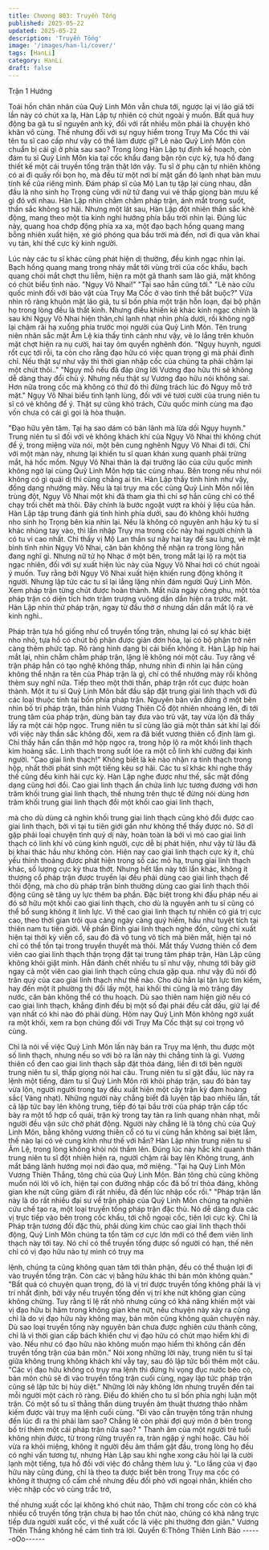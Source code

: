 ```yaml
---
title: Chương 803: Truyền Tống
published: 2025-05-22
updated: 2025-05-22
description: 'Truyền Tống'
image: '/images/han-li/cover/'
tags: [HanLi]
category: HanLi
draft: false
---
```


Trận 1 Hướng

Toái hồn chân nhân của Quỷ Linh Môn vẫn chưa tới, ngược lại vị
lão giả tới lần này có chút xa lạ, Hàn Lập tự nhiên có chút ngoài ý
muốn.
Bất quá huy động ba gã tu sĩ nguyên anh kỳ, đối với rất nhiều
môn phái là chuyện khó khăn vô cùng. Thế nhưng đối với sự
nguy hiểm trong Trụy Ma Cốc thì vài tên tu sĩ cao cấp như vậy có
thể làm được gì? Lẽ nào Quỷ Linh Môn còn chuẩn bị cái gì ở phía
sau sao?
Trong lòng Hàn Lập tự định kế hoạch, còn đám tu sĩ Quỷ Linh
Môn kia tại cốc khẩu đang bận rộn cực kỳ, tựa hồ đang thiết kế
một cái truyền tống trận thật lớn vậy.
Tu sĩ ở phụ cận tự nhiên không có ai đi quấy rối bọn họ, mà đều
từ một nơi bí mật gần đó lạnh nhạt bàn mưu tính kế của riêng
mình.
Đám pháp sĩ của Mộ Lan tụ tập lại cùng nhau, dẫn đầu là nho
sinh họ Trọng cùng với nữ tử đang vui vẻ thấp giọng bàn mưu kế
gì đó với nhau.
Hàn Lập nhìn chằm chằm pháp trận, ánh mắt trong suốt, thần sắc
không sợ hãi.
Nhưng một lát sau, Hàn Lập đột nhiên thần sắc khẽ động, mang
theo một tia kinh nghi hướng phía bầu trời nhìn lại.
Đúng lúc này, quang hoa chớp động phía xa xa, một đạo bạch
hồng quang mang bỗng nhiên xuất hiện, xé gió phóng qua bầu
trời mà đến, nơi đi qua vân khai vụ tán, khí thế cực kỳ kinh người.

Lúc này các tu sĩ khác cũng phát hiện dị thường, đều kinh ngạc
nhìn lại.
Bạch hồng quang mang trong nháy mắt tới vùng trời của cốc
khẩu, bạch quang chói mắt chợt thu liễm, hiện ra một gã thanh
sam lão giả, mặt không có chút biểu tình nào.
"Ngụy Vô Nhai!"
"Tại sao hắn cũng tới."
"Lẽ nào cửu quốc minh đối với bảo vật của Trụy Ma Cốc ở vào
tình thế bắt buộc?"
Vừa nhìn rõ ràng khuôn mặt lão giả, tu sĩ bốn phía một trận hỗn
loạn, đại bộ phận họ trong lòng đều là thất kinh. Nhưng điều khiến
kẻ khác kinh ngạc chính là sau khi Ngụy Vô Nhai hiện thân,chỉ
lạnh nhạt nhìn phía dưới, rồi không ngờ lại chậm rãi hạ xuống
phía trước mọi người của Quỷ Linh Môn.
Tên trung niên nhân sắc mặt Âm Lệ kia thấy tình cảnh như vậy,
vẻ lo lắng trên khuôn mặt chợt hiện ra nụ cười, hai tay ôm quyền
nghênh đón.
"Ngụy huynh, ngươi rốt cục tới rồi, ta còn cho rằng đạo hữu có
việc quan trọng gì mà phải đình chỉ. Nếu thật sự như vậy thì thời
gian nhập cốc của chúng ta phải chậm lại một chút thôi.."
"Ngụy mỗ nếu đã đáp ứng lời Vương đạo hữu thì sẽ không dễ
dàng thay đổi chủ ý. Nhưng nếu thật sự Vương đạo hữu nói
không sai. Hơn nữa trong cốc mà không có thứ đó thì đừng trách
lúc đó Ngụy mỗ trở mặt."
Ngụy Vô Nhai biểu tình lạnh lùng, đối với vẻ tươi cười của trung
niên tu sĩ có vẻ không để ý.
Thật sự cũng khó trách, Cửu quốc minh cùng ma đạo vốn chưa
có cái gì gọi là hòa thuận.

"Đạo hữu yên tâm. Tại hạ sao dám có bản lãnh mà lừa dối Ngụy
huynh." Trung niên tu sĩ đối với vẻ không khách khí của Ngụy Vô
Nhai thì không chút để ý, trong miệng vừa nói, một bên cung
nghênh Ngụy Vô Nhai đi tới.
Chỉ với một màn này, nhưng lại khiến tu sĩ quan khán xung quanh
phải trừng mắt, há hốc mồm.
Ngụy Vô Nhai thân là đại trưởng lão của cửu quốc minh không
ngờ lại cùng Quỷ Linh Môn hợp tác cùng nhau. Bên trong nếu
như nói không có gì quái dị thì cũng chẳng ai tin.
Hàn Lập thấy tình hình như vậy, đồng dạng nhướng mày. Nếu là
tại trụy ma cốc cùng Quỷ Linh Môn nổi lên trùng đột, Ngụy Vô
Nhai một khi đã tham gia thì chỉ sợ hắn cũng chỉ có thể chạy trối
chết mà thôi. Đây chính là bước ngoặt vượt ra khỏi ý liệu của
hắn.
Hàn Lập tập trung đánh giá tình hình phía dưới, sau đó không
khỏi hướng nho sinh họ Trọng bên kia nhìn lại.
Nếu là không có nguyên anh hậu kỳ tu sĩ khác nhúng tay vào, thì
lần nhập Trụy ma trong cốc này hai người chính là có tu vi cao
nhất.
Chỉ thấy vị Mộ Lan thần sư này hai tay để sau lưng, vẻ mặt bình
tĩnh nhìn Ngụy Vô Nhai, căn bản không thể nhận ra trong lòng
hắn đang nghĩ gì. Nhưng nữ tử họ Nhạc ở một bên, trong mắt lại
lộ ra một tia ngạc nhiên, đối với sự xuất hiện lúc này của Ngụy Vô
Nhai hơi có chút ngoài ý muốn.
Tuy rằng bởi Ngụy Vô Nhai xuất hiện khiến rung động không ít
người. Nhưng lập tức các tu sĩ lại lẳng lặng nhìn đám người Quỷ
Linh Môn. Xem pháp trận từng chút được hoàn thành.
Mất nửa ngày công phu, một tòa pháp trận có diện tích hơn trăm
trượng vuông dần dần hiện ra trước mặt.
Hàn Lập nhìn thử pháp trận, ngay từ đầu thờ ơ nhưng dần dần
mắt lộ ra vẻ kinh nghi..

Pháp trận tựa hồ giống như cổ truyền tống trận, nhưng lại có sự
khác biệt nho nhỏ, tựa hồ có chút bộ phận được giản đơn hóa, lại
có bộ phận trở nên càng thêm phức tạp. Rõ ràng hình dạng bị cải
biến không ít.
Hàn Lập híp hai mắt lại, nhìn chằm chằm pháp trận, lặng lẽ không
nói một câu.
Tuy rằng về trận pháp hắn có tạo nghệ không thấp, nhưng nhìn đi
nhìn lại hắn cũng không thể nhận ra tên của Pháp trận là gì, chỉ
có thể nhướng mày rồi không thèm suy nghĩ nữa.
Tiếp theo một thời thần, pháp trận rốt cục được hoàn thành. Một ít
tu sĩ Quỷ Linh Môn bắt đầu sắp đặt trung giai linh thạch với đủ
các loại thuộc tính tại bốn phía pháp trận.
Nguyên bản vẫn đứng ở một bên nhìn bố trí pháp trận, thân hình
Vương Thiên Cổ đột nhiên nhoáng lên, đi tới trung tâm của pháp
trận, dùng bàn tay đưa vào trũ vật, tay vừa lộn đã thấy lấy ra một
cái hộp ngọc.
Trung niên tu sĩ cùng lão giả một thân sát khí lại đối với việc này
thần sắc không đổi, xem ra đã biết vương thiên cổ định làm gì.
Chỉ thấy hắn cẩn thận mở hộp ngọc ra, trong hộp lộ ra một khối
linh thạch kim hoàng sắc.
Linh thạch trong suốt lóe ra một cỗ linh khí cường đại kinh người.
"Cao giai linh thạch!" Không biết là kẻ nào nhận ra tinh thạch
trong hộp, nhất thời phát sinh một tiếng kêu sợ hãi.
Các tu sĩ khác khi nghe thấy thế cũng đều kinh hãi cực kỳ.
Hàn Lập nghe được như thế, sắc mặt đồng dạng cũng hơi đổi.
Cao giai linh thạch ẩn chứa linh lực tương đương với hơn trăm
khối trung giai linh thạch, thế nhưng trên thực tế đừng nói dùng
hơn trăm khối trung giai linh thạch đổi một khối cao giai linh thạch,

mà cho dù dùng cả nghìn khối trung giai linh thạch cũng khó đổi
được cao giai linh thạch, bởi vì tại tu tiên giới gần như không thể
thấy được nó.
Sở dĩ gặp phải loại chuyện tình quỷ dị này, hoàn toàn là bởi vì mỏ
cao giai linh thạch có linh khí vô cùng kinh người, cực dễ bị phát
hiện, như vậy từ lâu đã bị khai thác hầu như không còn. Hiện nay
cao giai linh thạch cực kỳ ít, chủ yếu thỉnh thoảng được phát hiện
trong số các mỏ hạ, trung giai linh thạch khác, số lượng cực kỳ
thưa thớt.
Nhưng hết lần này tới lần khác, không ít thượng cổ pháp trận
được truyền lại đều phải dùng cao giai linh thạch để thôi động, mà
cho dù pháp trận bình thường dùng cao giai linh thạch thôi động
cũng sẽ tăng uy lực thêm ba phần. Đặc biệt trong khi đấu pháp
nếu ai đó sở hữu một khối cao giai linh thạch, cho dù là nguyên
anh tu sĩ cũng có thể bổ sung không ít linh lực. Vì thế cao giai linh
thạch tự nhiên có giá trị cực cao, theo thời gian trôi qua càng
ngày càng quý hiếm, hầu như tuyệt tích tại thiên nam tu tiên giới.
Về phần Đỉnh giai linh thạch nghe đồn, cũng chỉ xuất hiện tại thời
kỳ viễn cổ, sau đó đã vô tung vô tích mà biên mất, hiện tại nó chỉ
có thể tồn tại trong truyền thuyết mà thôi.
Mắt thấy Vương thiên cổ đem viên cao giai linh thạch thận trọng
đặt tại trung tâm pháp trận, Hàn Lập cũng không khỏi giật mình.
Hắn đánh chết nhiều tu sĩ như vậy, nhưng tới bây giờ ngay cả
một viên cao giai linh thạch cũng chưa gặp qua. như vậy đủ nói
độ trân quý của cao giai linh thạch như thế nào.
Cho dù hắn lại tận lực tìm kiếm, hay đến một ít phường thị đổi lấy
một, hai khối thì cũng là mò trăng đáy nước, căn bản không thể
có thu hoạch.
Dù sao thiên nam hiện giờ nếu có cao giai linh thạch, khẳng định
đều bị một số đại phái đều cất dấu, giữ lại để vạn nhất có khi nào
đó phải dùng.
Hôm nay Quỷ Linh Môn không ngờ xuất ra một khối, xem ra bọn
chúng đối với Trụy Ma Cốc thật sự coi trọng vô cùng.

Chỉ là nói về việc Quỷ Linh Môn lần này bán ra Trụy ma lệnh, thu
được một số linh thạch, nhưng nếu so với bỏ ra lần này thì chẳng
tính là gì.
Vương thiên cổ đen cao giai linh thạch sắp đặt thỏa đáng, liền đi
tới bên người trung niên tu sĩ, thấp giọng nói hai câu.
Trung niên tu sĩ gật đầu, lúc này ra lệnh một tiếng, đám tu sĩ Quỷ
Linh Môn rời khỏi pháp trận, sau đó bàn tay vừa lộn, người người
trong tay đều xuất hiện một cây trận kỳ đạm hoàng sắc( Vàng
nhạt). Những người này chẳng biết đã luyện tập bao nhiêu lần, tất
cả lập tức bay lên không trung, tiếp đó tại bầu trời của pháp trận
cấp tốc bày ra một tổ hợp cổ quái, trận kỳ trong tay tản ra linh
quang nhàn nhạt, mỗi người đều vận sức chờ phát động.
Người này chẳng lẽ là tông chủ của Quỷ Linh Môn, bằng không
vương thiên cổ có tu vi cùng hắn không sai biệt lắm, thế nào lại
có vẻ cung kính như thế với hắn?
Hàn Lập nhìn trung niên tu sĩ Âm Lệ, trong lòng không khỏi nói
thầm lên.
Đúng lúc này hắc khí quanh thân trung niên tu sĩ đột nhiên hiện
ra, người chậm rãi bay lên Không trung, ánh mắt băng lãnh
hướng mọi nơi đảo qua, mở miệng.
"Tại hạ Quỷ Linh Môn Vương Thiên Thắng, tông chủ của Quỷ
Linh Môn. Bản tông chủ cũng không muốn nói lời vô ích, hiện tại
con đường nhập cốc đã bố trí thỏa đáng, không gian khe nứt cũng
giảm đi rất nhiều, đã đến lúc nhập cốc rồi."
"Pháp trận lần này là do rất nhiều đại sư về trận pháp của Quỷ
Linh Môn chúng ta nghiên cứu chế tạo ra, một loại truyền tống
pháp trận đặc thù. Nó dễ dàng đưa các vị trực tiếp vào bên trong
cốc khẩu, tới chỗ ngoại cốc, tiện lợi cực kỳ. Chỉ là Pháp trận
tương đối đặc thù, phải dùng kim chúc cao giai linh thạch thôi
động, Quỷ Linh Môn chúng ta tổn tâm cơ cực lớn mới có thể đem
viên linh thạch này tới tay. Nó chỉ có thể truyền tống được số
người có hạn, thế nên chỉ có vị đạo hữu nào tự mình có trụy ma

lệnh, chúng ta cũng không quan tâm tới thân phận, đều có thể
thuận lợi đi vào truyền tống trận. Còn các vị bằng hữu khác thì
bản môn không quản."
"Bất quá có chuyện quan trọng, đó là vị trí được truyền tống
không phải là vị trí nhất định, bởi vậy nếu truyền tống đến vị trí
khe nứt không gian cũng không chừng. Tuy rằng tỉ lệ rất nhỏ
nhưng cũng có khả năng khiến một vài vị đạo hữu bị hãm trong
không gian khe nứt, nếu chuyện này xảy ra cũng chỉ là do vị đạo
hữu này không may, bản môn cũng không quản chuyện này. Dù
sao loại truyền tống này nguyên bản chưa được nghiên cứu thành
công, chỉ là vì thời gian cấp bách khiến chư vị đạo hữu có chút
mạo hiểm khi đi vào. Nếu như có đạo hữu nào không muốn mạo
hiểm thì không cần đến truyền tống trận của bản môn."
Nói xong những lời này, trung niên tu sĩ tại giữa không trung
không khách khí vẫy tay, sau đó lập tức bồi thêm một câu.
"Các vị đạo hữu không có trụy ma lệnh thì đừng hi vọng đục nước
béo cò, bản môn chủ sẽ đi vào truyền tống trận cuối cùng, ngay
lập tức pháp trận cũng sẽ lập tức bị hủy diệt."
Những lời này không lớn nhưng truyền đến tai mỗi người một
cách rõ ràng. Điều đó khiến cho tu sĩ bốn phía nghị luận một trận.
Có một số tu sĩ thẳng thắn dùng truyền âm thuật thương thảo
nhằm kiếm được vài trụy ma lệnh cuối cùng.
"Đi vào cần truyện tống trận nhưng đến lúc đi ra thì phải làm sao?
Chẳng lẽ còn phải đợi quý môn ở bên trong bố trí thêm một cái
pháp trận nữa sao? " Thanh âm của một người trẻ tuổi không
nhịn được, từ trong rừng truyền ra, tràn ngập ý nghi hoặc.
Câu hỏi vừa ra khỏi miệng, không ít người đều âm thầm gật đầu,
trong lòng họ đều có nghi vấn tương tự, nhưng Hàn Lập sau khi
nghe xong câu hỏi lại là cười lạnh một tiếng, tựa hồ đối với việc
đó chẳng thèm lưu ý.
"Lo lắng của vị đạo hữu này cũng đúng, chỉ là theo ta được biết
bên trong Trụy ma cốc có không ít thượng cổ cấm chế nhưng đều
đối phó với ngoại nhân, khiến cho việc nhập cốc vô cùng trắc trở,

thế nhưng xuất cốc lại không khó chút nào, Thậm chí trong cốc
còn có khá nhiều cổ truyền tống trận chưa bị hao tổn chút nào,
chúng có khả năng trực tiếp đưa người xuất cốc, vì thế xuất cốc là
việc phi thường đơn giản." Vương Thiên Thắng không hề cảm
tình trả lời.
Quyển 6:Thông Thiên Linh Bảo
------oOo------
